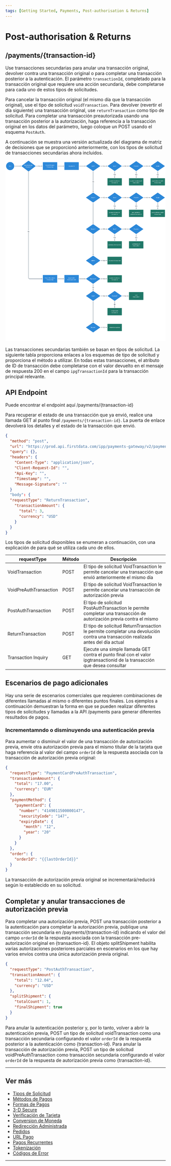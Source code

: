 ```yaml
---
tags: [Getting Started, Payments, Post-authorisation & Returns]
---
```


# Post-authorisation & Returns

## /payments/{transaction-id}

Use transacciones secundarias para anular una transacción original, devolver contra una transacción original o para completar una transacción posterior a la autenticación. El parámetro ```transactionId```, completado para la transacción original que requiere una acción secundaria, debe completarse para cada uno de estos tipos de solicitudes.

Para cancelar la transacción original (el mismo día que la transacción original), use el tipo de solicitud ```voidTransaction```. Para devolver (revertir el día siguiente) una transacción original, use ```returnTransaction``` como tipo de solicitud. Para completar una transacción preautorizada usando una transacción posterior a la autorización, haga referencia a la transacción original en los datos del parámetro, luego coloque un POST usando el esquema ```PostAuth```.

A continuación se muestra una versión actualizada del diagrama de matriz de decisiones que se proporcionó anteriormente, con los tipos de solicitud de transacciones secundarias ahora incluidos.

![Decision Matrix!](/assets/images/3-4-decision-matrix.png "Decision Matrix")

Las transacciones secundarias también se basan en tipos de solicitud. La siguiente tabla proporciona enlaces a los esquemas de tipo de solicitud y proporciona el método a utilizar. En todas estas transacciones, el atributo de ID de transacción debe completarse con el valor devuelto en el mensaje de respuesta 200 en el campo ```ipgTransactionId``` para la transacción principal relevante.

## API Endpoint

Puede encontrar el endpoint aquí /payments/{transaction-id}

Para recuperar el estado de una transacción que ya envió, realice una llamada GET al punto final ```/payments/{transaction-id}```. La puerta de enlace devolverá los detalles y el estado de la transacción que envió.

```json
{
  "method": "post",
  "url": "https://prod.api.firstdata.com/ipp/payments-gateway/v2/payments/1001-1001-1001-1001",
  "query": {},
  "headers": {
    "Content-Type": "application/json",
    "Client-Request-Id": "",
    "Api-Key": "",
    "Timestamp": "",
    "Message-Signature": ""
  }
  "body": {
  "requestType": "ReturnTransaction",
    "transactionAmount": {
      "total": 3,
      "currency": "USD"
    }
  }
}
```

Los tipos de solicitud disponibles se enumeran a continuación, con una explicación de para qué se utiliza cada uno de ellos.

| requestType            | Método | Descripción                                                                                                                      |
|------------------------|--------|----------------------------------------------------------------------------------------------------------------------------------|
| VoidTransaction        | POST   | El tipo de solicitud VoidTransaction le permite cancelar una transacción que envió anteriormente el mismo día                    |
| VoidPreAuthTransaction | POST   | El tipo de solicitud VoidTransaction le permite cancelar una transacción de autorización previa                                  |
| PostAuthTransaction    | POST   | El tipo de solicitud PostAuthTransaction le permite completar una transacción de autorización previa contra el mismo             |
| ReturnTransaction      | POST   | El tipo de solicitud ReturnTransaction le permite completar una devolución contra una transacción realizada antes del día actual |
| Transaction Inquiry    | GET    | Ejecute una simple llamada GET contra el punto final con el valor ipgtransactionid de la transacción que desea consultar         |

## Escenarios de pago adicionales

Hay una serie de escenarios comerciales que requieren combinaciones de diferentes llamadas al mismo o diferentes puntos finales. Los ejemplos a continuación demuestran la forma en que se pueden realizar diferentes tipos de solicitudes y llamadas a la API /payments para generar diferentes resultados de pagos.

### Incrementamndo o disminuyendo una autenticación previa

Para aumentar o disminuir el valor de una transacción de autorización previa, envíe otra autorización previa para el mismo titular de la tarjeta que haga referencia al valor del campo ```orderId``` de la respuesta asociada con la transacción de autorización previa original:

```json
{
  "requestType": "PaymentCardPreAuthTransaction",
  "transactionAmount": {
    "total": "17.00",
    "currency": "EUR"
  },
  "paymentMethod": {
    "paymentCard": {
      "number": "4149011500000147",
      "securityCode": "147",
      "expiryDate": {
        "month": "12",
        "year": "20"
      }
    }
  },
  "order": {
    "orderId": "{{lastOrderId}}"
  }
}
```

La transacción de autorización previa original se incrementará/reducirá según lo establecido en su solicitud.

## Completar y anular transacciones de autorización previa

Para completar una autorización previa, POST una transacción posterior a la autenticación para completar la autorización previa, publique una transacción secundaria en /payments/{transaction-id} indicando el valor del campo ```orderId``` de la respuesta asociada con la transacción pre-autorización original en {transaction-id}. El objeto splitShipment habilita varias autorizaciones posteriores parciales en escenarios en los que hay varios envíos contra una única autorización previa original.

```json
{
  "requestType": "PostAuthTransaction",
  "transactionAmount": {
    "total": "12.04",
    "currency": "USD"
  },
  "splitShipment": {
    "totalCount": 1,
    "finalShipment": true
  }
}
```

Para anular la autenticación posterior y, por lo tanto, volver a abrir la autenticación previa, POST un tipo de solicitud voidTransaction como una transacción secundaria configurando el valor ```orderId``` de la respuesta posterior a la autenticación como {transaction-id}. Para anular la transacción de autorización previa, POST un tipo de solicitud voidPreAuthTransaction como transacción secundaria configurando el valor ```orderId``` de la respuesta de autorización previa como {transaction-id}.

---

## Ver más

- [Tipos de Solicitud](?path=docs/español/pagos/3-1-tipos-solicitudes.md)
- [Métodos de Pagos](?path=docs/español/pagos/3-2-metodos-pago.md)
- [Formas de Pagos](?path=docs/español/pagos/3-3-formas-pagos.md)
- [3-D Secure](?path=docs/español/pagos/3-5-3d-secure.md)
- [Verificación de Tarjeta](?path=docs/español/pagos/3-6-verificacion-tarjeta.md)
- [Conversion de Moneda](?path=docs/español/pagos/3-7-conversion-moneda.md)
- [Redirección Administrada](?path=docs/español/pagos/3-8-redireccion-administrada.md)
- [Pedidos](?path=docs/español/pagos/3-9-pedidos.md)
- [URL Pago](?path=docs/español/pagos/3-10-pago-url.md)
- [Pagos Recurrentes](?path=docs/español/pagos/3-11-pagos-recurrentes.md)
- [Tokenización](?path=docs/español/pagos/3-12-tokenizacion.md)
- [Códigos de Error](?path=docs/español/pagos/3-13-codigos-error.md)

---
